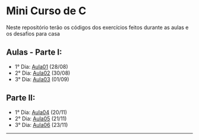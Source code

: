 # Mini Curso de C

Neste repositório terão os códigos dos exercícios feitos durante as aulas e os desafios para casa

## Aulas - Parte I: 
- 1° Dia: [Aula01](https://github.com/gabryeleite/MiniCursoC/tree/main/Aula%2001) (28/08)
- 2° Dia: [Aula02](https://github.com/gabryeleite/MiniCursoC/tree/main/Aula%2002) (30/08)
- 3° Dia: [Aula03](https://github.com/gabryeleite/MiniCursoC/tree/main/Aula%2003) (01/09)

## Parte II: 
- 1° Dia: [Aula04](https://github.com/gabryeleite/MiniCursoC/tree/main/Aula%2004) (20/11)
- 2° Dia: [Aula05](https://github.com/gabryeleite/MiniCursoC/tree/main/Aula%2005) (21/11)
- 3° Dia: [Aula06]() (23/11)

---
